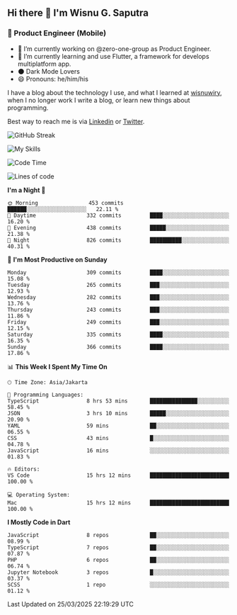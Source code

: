 ## Hi there 👋 I'm Wisnu G. Saputra

### :mobile_phone_off: Product Engineer (Mobile)

- 🔭 I’m currently working on @zero-one-group as Product Engineer.
- 🌱 I’m currently learning and use Flutter, a framework for develops multiplatform app.
- 🌑 Dark Mode Lovers
- 😄 Pronouns: he/him/his

I have a blog about the technology I use, and what I learned at [wisnuwiry](https://wisnuwiry.space/), when I no longer work I write a blog, or learn new things about programming.

Best way to reach me is via [Linkedin](https://www.linkedin.com/in/wisnu-saputra/) or [Twitter](https://twitter.com/wisnuwiry).

![GitHub Streak](https://streak-stats.demolab.com?user=wisnuwiry&theme=dark&hide_border=true)

![My Skills](https://skillicons.dev/icons?i=dart,flutter,kotlin,swift,go,js,css,neovim,git,linux&perline=5)

<!--START_SECTION:waka-->
![Code Time](http://img.shields.io/badge/Code%20Time-1%2C788%20hrs%2058%20mins-blue)

![Lines of code](https://img.shields.io/badge/From%20Hello%20World%20I%27ve%20Written-4.0%20million%20lines%20of%20code-blue)

**I'm a Night 🦉** 

```text
🌞 Morning                453 commits         ██████░░░░░░░░░░░░░░░░░░░   22.11 % 
🌆 Daytime                332 commits         ████░░░░░░░░░░░░░░░░░░░░░   16.20 % 
🌃 Evening                438 commits         █████░░░░░░░░░░░░░░░░░░░░   21.38 % 
🌙 Night                  826 commits         ██████████░░░░░░░░░░░░░░░   40.31 % 
```
📅 **I'm Most Productive on Sunday** 

```text
Monday                   309 commits         ████░░░░░░░░░░░░░░░░░░░░░   15.08 % 
Tuesday                  265 commits         ███░░░░░░░░░░░░░░░░░░░░░░   12.93 % 
Wednesday                282 commits         ███░░░░░░░░░░░░░░░░░░░░░░   13.76 % 
Thursday                 243 commits         ███░░░░░░░░░░░░░░░░░░░░░░   11.86 % 
Friday                   249 commits         ███░░░░░░░░░░░░░░░░░░░░░░   12.15 % 
Saturday                 335 commits         ████░░░░░░░░░░░░░░░░░░░░░   16.35 % 
Sunday                   366 commits         ████░░░░░░░░░░░░░░░░░░░░░   17.86 % 
```


📊 **This Week I Spent My Time On** 

```text
🕑︎ Time Zone: Asia/Jakarta

💬 Programming Languages: 
TypeScript               8 hrs 53 mins       ███████████████░░░░░░░░░░   58.45 % 
JSON                     3 hrs 10 mins       █████░░░░░░░░░░░░░░░░░░░░   20.90 % 
YAML                     59 mins             ██░░░░░░░░░░░░░░░░░░░░░░░   06.55 % 
CSS                      43 mins             █░░░░░░░░░░░░░░░░░░░░░░░░   04.78 % 
JavaScript               16 mins             ░░░░░░░░░░░░░░░░░░░░░░░░░   01.83 % 

🔥 Editors: 
VS Code                  15 hrs 12 mins      █████████████████████████   100.00 % 

💻 Operating System: 
Mac                      15 hrs 12 mins      █████████████████████████   100.00 % 
```

**I Mostly Code in Dart** 

```text
JavaScript               8 repos             ██░░░░░░░░░░░░░░░░░░░░░░░   08.99 % 
TypeScript               7 repos             ██░░░░░░░░░░░░░░░░░░░░░░░   07.87 % 
PHP                      6 repos             ██░░░░░░░░░░░░░░░░░░░░░░░   06.74 % 
Jupyter Notebook         3 repos             █░░░░░░░░░░░░░░░░░░░░░░░░   03.37 % 
SCSS                     1 repo              ░░░░░░░░░░░░░░░░░░░░░░░░░   01.12 % 
```




 Last Updated on 25/03/2025 22:19:29 UTC
<!--END_SECTION:waka-->
